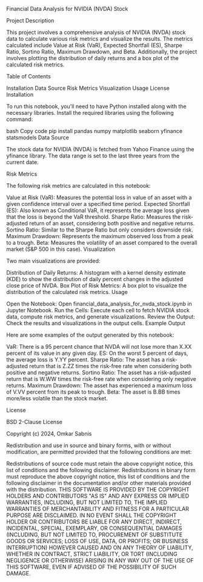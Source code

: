 Financial Data Analysis for NVIDIA (NVDA) Stock

Project Description

This project involves a comprehensive analysis of NVIDIA (NVDA) stock data to calculate various risk metrics and visualize the results. The metrics calculated include Value at Risk (VaR), Expected Shortfall (ES), Sharpe Ratio, Sortino Ratio, Maximum Drawdown, and Beta. Additionally, the project involves plotting the distribution of daily returns and a box plot of the calculated risk metrics.

Table of Contents

Installation
Data Source
Risk Metrics
Visualization
Usage
License
Installation

To run this notebook, you'll need to have Python installed along with the necessary libraries. Install the required libraries using the following command:

bash
Copy code
pip install pandas numpy matplotlib seaborn yfinance statsmodels
Data Source

The stock data for NVIDIA (NVDA) is fetched from Yahoo Finance using the yfinance library. The data range is set to the last three years from the current date.

Risk Metrics

The following risk metrics are calculated in this notebook:

Value at Risk (VaR): Measures the potential loss in value of an asset with a given confidence interval over a specified time period.
Expected Shortfall (ES): Also known as Conditional VaR, it represents the average loss given that the loss is beyond the VaR threshold.
Sharpe Ratio: Measures the risk-adjusted return of an asset, considering both positive and negative returns.
Sortino Ratio: Similar to the Sharpe Ratio but only considers downside risk.
Maximum Drawdown: Represents the maximum observed loss from a peak to a trough.
Beta: Measures the volatility of an asset compared to the overall market (S&P 500 in this case).
Visualization

Two main visualizations are provided:

Distribution of Daily Returns: A histogram with a kernel density estimate (KDE) to show the distribution of daily percent changes in the adjusted close price of NVDA.
Box Plot of Risk Metrics: A box plot to visualize the distribution of the calculated risk metrics.
Usage

Open the Notebook: Open financial_data_analysis_for_nvda_stock.ipynb in Jupyter Notebook.
Run the Cells: Execute each cell to fetch NVIDIA stock data, compute risk metrics, and generate visualizations.
Review the Output: Check the results and visualizations in the output cells.
Example Output

Here are some examples of the output generated by this notebook:

VaR: There is a 95 percent chance that NVDA will not lose more than X.XX percent of its value in any given day.
ES: On the worst 5 percent of days, the average loss is Y.YY percent.
Sharpe Ratio: The asset has a risk-adjusted return that is Z.ZZ times the risk-free rate when considering both positive and negative returns.
Sortino Ratio: The asset has a risk-adjusted return that is W.WW times the risk-free rate when considering only negative returns.
Maximum Drawdown: The asset has experienced a maximum loss of V.VV percent from its peak to trough.
Beta: The asset is B.BB times more/less volatile than the stock market.

License

BSD 2-Clause License

Copyright (c) 2024, Omkar Sabnis

Redistribution and use in source and binary forms, with or without modification, are permitted provided that the following conditions are met:

Redistributions of source code must retain the above copyright notice, this list of conditions and the following disclaimer.
Redistributions in binary form must reproduce the above copyright notice, this list of conditions and the following disclaimer in the documentation and/or other materials provided with the distribution.
THIS SOFTWARE IS PROVIDED BY THE COPYRIGHT HOLDERS AND CONTRIBUTORS "AS IS" AND ANY EXPRESS OR IMPLIED WARRANTIES, INCLUDING, BUT NOT LIMITED TO, THE IMPLIED WARRANTIES OF MERCHANTABILITY AND FITNESS FOR A PARTICULAR PURPOSE ARE DISCLAIMED. IN NO EVENT SHALL THE COPYRIGHT HOLDER OR CONTRIBUTORS BE LIABLE FOR ANY DIRECT, INDIRECT, INCIDENTAL, SPECIAL, EXEMPLARY, OR CONSEQUENTIAL DAMAGES (INCLUDING, BUT NOT LIMITED TO, PROCUREMENT OF SUBSTITUTE GOODS OR SERVICES; LOSS OF USE, DATA, OR PROFITS; OR BUSINESS INTERRUPTION) HOWEVER CAUSED AND ON ANY THEORY OF LIABILITY, WHETHER IN CONTRACT, STRICT LIABILITY, OR TORT (INCLUDING NEGLIGENCE OR OTHERWISE) ARISING IN ANY WAY OUT OF THE USE OF THIS SOFTWARE, EVEN IF ADVISED OF THE POSSIBILITY OF SUCH DAMAGE.
